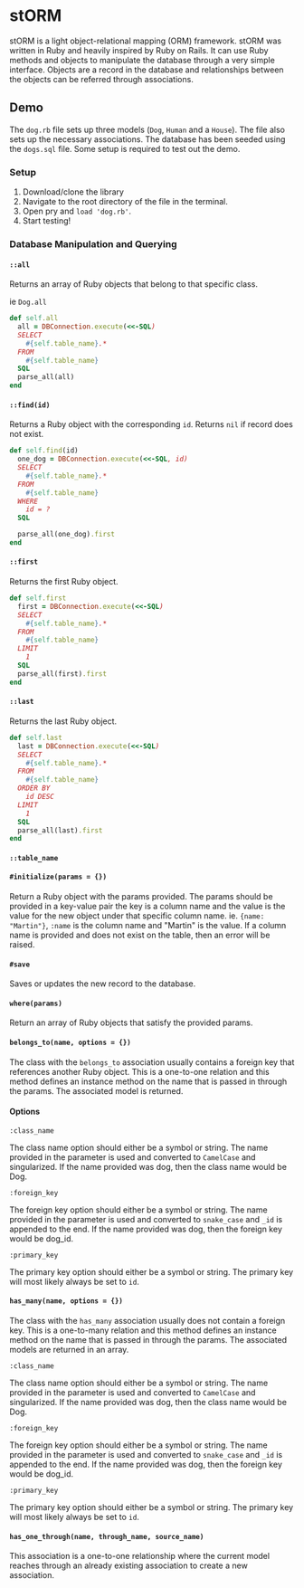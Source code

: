 # stORM

stORM is a light object-relational mapping (ORM) framework.  stORM was written in Ruby and heavily inspired by Ruby on Rails.  It can use Ruby methods and objects to manipulate the database through a very simple interface.  Objects are a record in the database and relationships between the objects can be referred through associations.

## Demo

The `dog.rb` file sets up three models (`Dog`, `Human` and a `House`).  The file also sets up the necessary associations.  The database has been seeded using the `dogs.sql` file.  Some setup is required to test out the demo.

### Setup

1. Download/clone the library
2. Navigate to the root directory of the file in the terminal.
3. Open pry and `load 'dog.rb'`.
4. Start testing!

### Database Manipulation and Querying

#### `::all`

Returns an array of Ruby objects that belong to that specific class.

ie `Dog.all`

```ruby
def self.all
  all = DBConnection.execute(<<-SQL)
  SELECT
    #{self.table_name}.*
  FROM
    #{self.table_name}
  SQL
  parse_all(all)
end
```

#### `::find(id)`

Returns a Ruby object with the corresponding `id`.  Returns `nil` if record does not exist.

```ruby
def self.find(id)
  one_dog = DBConnection.execute(<<-SQL, id)
  SELECT
    #{self.table_name}.*
  FROM
    #{self.table_name}
  WHERE
    id = ?
  SQL

  parse_all(one_dog).first
end
```

#### `::first`

Returns the first Ruby object.

```ruby
def self.first
  first = DBConnection.execute(<<-SQL)
  SELECT
    #{self.table_name}.*
  FROM
    #{self.table_name}
  LIMIT
    1
  SQL
  parse_all(first).first
end
```

#### `::last`

Returns the last Ruby object.

```ruby
def self.last
  last = DBConnection.execute(<<-SQL)
  SELECT
    #{self.table_name}.*
  FROM
    #{self.table_name}
  ORDER BY
    id DESC
  LIMIT
    1
  SQL
  parse_all(last).first
end
```

#### `::table_name`



#### `#initialize(params = {})`

Return a Ruby object with the params provided.  The params should be provided in a key-value pair the key is a column name and the value is the value for the new object under that specific column name.  ie. `{name: "Martin"}`, `:name` is the column name and "Martin" is the value.  If a column name is provided and does not exist on the table, then an error will be raised.

#### `#save`

Saves or updates the new record to the database.

#### `where(params)`

Return an array of Ruby objects that satisfy the provided params.

#### `belongs_to(name, options = {})`

The class with the `belongs_to` association usually contains a foreign key that references another Ruby object.  This is a one-to-one relation and this method defines an instance method on the name that is passed in through the params.  The associated model is returned.

#### Options

`:class_name`

The class name option should either be a symbol or string.  The name provided in the parameter is used and converted to `CamelCase` and singularized.  If the name provided was dog, then the class name would be Dog.

`:foreign_key`

The foreign key option should either be a symbol or string.  The name provided in the parameter is used and converted to `snake_case` and `_id` is appended to the end.  If the name provided was dog, then the foreign key would be dog_id.

`:primary_key`

The primary key option should either be a symbol or string.  The primary key will most likely always be set to `id`.

#### `has_many(name, options = {})`

The class with the `has_many` association usually does not contain a foreign key.  This is a one-to-many relation and this method defines an instance method on the name that is passed in through the params.  The associated models are returned in an array.

`:class_name`

The class name option should either be a symbol or string.  The name provided in the parameter is used and converted to `CamelCase` and singularized.  If the name provided was dog, then the class name would be Dog.

`:foreign_key`

The foreign key option should either be a symbol or string.  The name provided in the parameter is used and converted to `snake_case` and `_id` is appended to the end.  If the name provided was dog, then the foreign key would be dog_id.

`:primary_key`

The primary key option should either be a symbol or string.  The primary key will most likely always be set to `id`.

#### `has_one_through(name, through_name, source_name)`

This association is a one-to-one relationship where the current model reaches through an already existing association to create a new association.  
